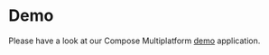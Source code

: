 # Demo

Please have a look at our Compose Multiplatform [demo](https://github.com/svenjacobs/lokksmith/tree/main/demo)
application.
